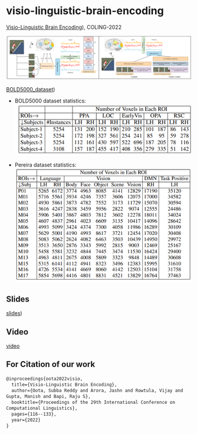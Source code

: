 # visio-linguistic-brain-encoding

[Visio-Linguistic Brain Encoding](https://aclanthology.org/2022.coling-1.11.pdf)), COLING-2022

![screenshot](Architecture_Diagram.PNG)

[BOLD5000_dataset](https://figshare.com/articles/dataset/BOLD5000_Release_2_0/14456124))

* BOLD5000 dataset statistics:
![screenshot](bold5000_stats.PNG)

* Pereira dataset statistics:
![screenshot](pereira_stats.PNG)
  
## Slides

[slides](https://docs.google.com/presentation/d/1OZuMMK6rC6B1YPmkA5bwCsF2AMn9oWDS/edit?usp=sharing&ouid=100565237099472127436&rtpof=true&sd=true))

## Video
[video](https://drive.google.com/file/d/1olIwiI5syxblk6QEQXMfsiqKLYcRUug-/view?usp=sharing)

## For Citation of our work
```
@inproceedings{oota2022visio,
  title={Visio-Linguistic Brain Encoding},
  author={Oota, Subba Reddy and Arora, Jashn and Rowtula, Vijay and Gupta, Manish and Bapi, Raju S},
  booktitle={Proceedings of the 29th International Conference on Computational Linguistics},
  pages={116--133},
  year={2022}
}
```

